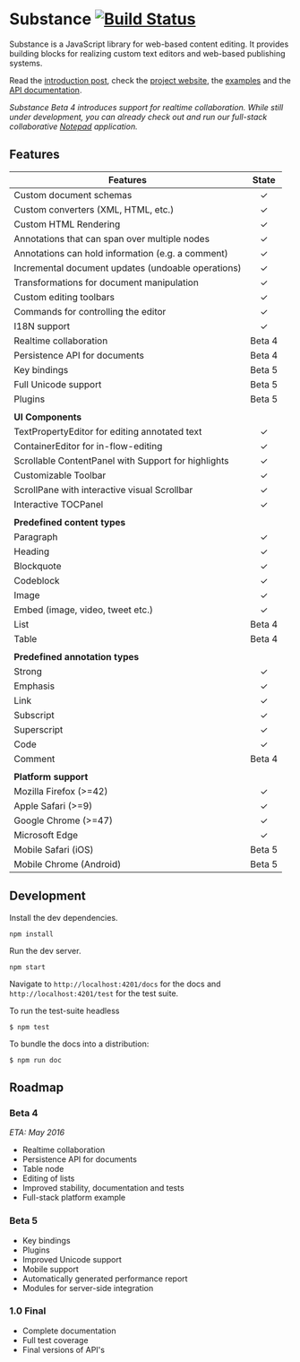 # Substance [![Build Status](https://travis-ci.org/substance/substance.svg?branch=devel)](https://travis-ci.org/substance/substance)

Substance is a JavaScript library for web-based content editing. It provides building blocks for realizing custom text editors and web-based publishing systems.

Read the [introduction post](https://medium.com/@_mql/build-your-own-editor-with-substance-7790eb600109), check the [project website](http://substance.io), the [examples](https://github.com/substance/examples) and the [API documentation](http://substance.io/docs).

*Substance Beta 4 introduces support for realtime collaboration. While still under development, you can already check out and run our full-stack collaborative [Notepad](https://github.com/substance/notepad) application.*

## Features

Features                                                                    | State
--------------------------------------------------------------------------- | :------------:
Custom document schemas                                                     | ✓
Custom converters (XML, HTML, etc.)                                         | ✓
Custom HTML Rendering                                                       | ✓
Annotations that can span over multiple nodes                               | ✓
Annotations can hold information (e.g. a comment)                           | ✓
Incremental document updates (undoable operations)                          | ✓
Transformations for document manipulation                                   | ✓
Custom editing toolbars                                                     | ✓
Commands for controlling the editor                                         | ✓
I18N support                                                                | ✓
Realtime collaboration                                                      | Beta 4
Persistence API for documents                                               | Beta 4
Key bindings                                                                | Beta 5
Full Unicode support                                                        | Beta 5
Plugins                                                                     | Beta 5
                                                                            |
**UI Components**                                                           |
TextPropertyEditor for editing annotated text                               | ✓
ContainerEditor for in-flow-editing                                         | ✓
Scrollable ContentPanel with Support for highlights                         | ✓
Customizable Toolbar                                                        | ✓
ScrollPane with interactive visual Scrollbar                                | ✓
Interactive TOCPanel                                                        | ✓
                                                                            |
**Predefined content types**                                                |
Paragraph                                                                   | ✓
Heading                                                                     | ✓
Blockquote                                                                  | ✓
Codeblock                                                                   | ✓
Image                                                                       | ✓
Embed (image, video, tweet etc.)                                            | ✓
List                                                                        | Beta 4
Table                                                                       | Beta 4
                                                                            |
**Predefined annotation types**                                             |
Strong                                                                      | ✓
Emphasis                                                                    | ✓
Link                                                                        | ✓
Subscript                                                                   | ✓
Superscript                                                                 | ✓
Code                                                                        | ✓
Comment                                                                     | Beta 4
                                                                            |
**Platform support**                                                        |
Mozilla Firefox (>=42)                                                      | ✓
Apple Safari (>=9)                                                          | ✓
Google Chrome (>=47)                                                        | ✓
Microsoft Edge                                                              | ✓
Mobile Safari (iOS)                                                         | Beta 5
Mobile Chrome (Android)                                                     | Beta 5

## Development

Install the dev dependencies.

```
npm install
```

Run the dev server.

```
npm start
```

Navigate to `http://localhost:4201/docs` for the docs and `http://localhost:4201/test` for the test suite.

To run the test-suite headless

```
$ npm test
```

To bundle the docs into a distribution:

```
$ npm run doc
```

## Roadmap

### Beta 4

*ETA: May 2016*

- Realtime collaboration
- Persistence API for documents
- Table node
- Editing of lists
- Improved stability, documentation and tests
- Full-stack platform example

### Beta 5

- Key bindings
- Plugins
- Improved Unicode support
- Mobile support
- Automatically generated performance report
- Modules for server-side integration

### 1.0 Final

- Complete documentation
- Full test coverage
- Final versions of API's
